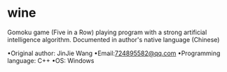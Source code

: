 # wine
Gomoku game (Five in a Row) playing program with a strong artificial intelligence algorithm. Documented in author's native language (Chinese)

•Original author: JinJie Wang
•Email:724895582@qq.com
•Programming language: C++
•OS: Windows
